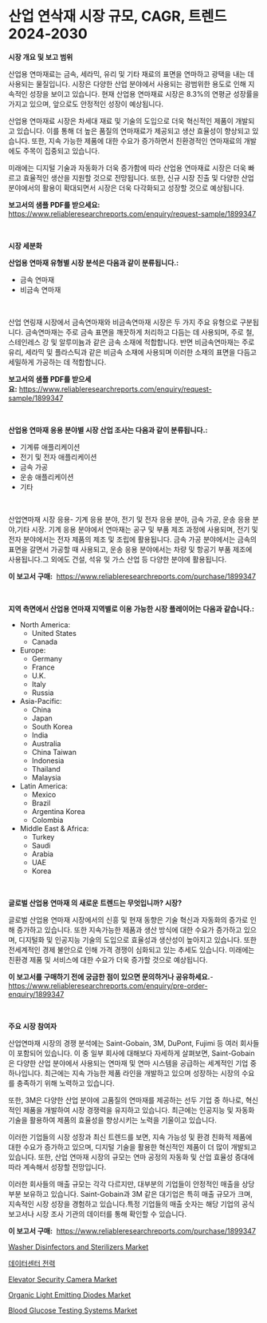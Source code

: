<p><h1>산업 연삭재 시장 규모, CAGR, 트렌드 2024-2030</h1></p><p><strong>시장 개요 및 보고 범위</strong></p>
<p><p>산업용 연마재료는 금속, 세라믹, 유리 및 기타 재료의 표면을 연마하고 광택을 내는 데 사용되는 물질입니다. 시장은 다양한 산업 분야에서 사용되는 광범위한 용도로 인해 지속적인 성장을 보이고 있습니다. 현재 산업용 연마재료 시장은 8.3%의 연평균 성장률을 가지고 있으며, 앞으로도 안정적인 성장이 예상됩니다.</p><p>산업용 연마재료 시장은 차세대 재료 및 기술의 도입으로 더욱 혁신적인 제품이 개발되고 있습니다. 이를 통해 더 높은 품질의 연마재료가 제공되고 생산 효율성이 향상되고 있습니다. 또한, 지속 가능한 제품에 대한 수요가 증가하면서 친환경적인 연마재료의 개발에도 주목이 집중되고 있습니다.</p><p>미래에는 디지털 기술과 자동화가 더욱 증가함에 따라 산업용 연마재료 시장은 더욱 빠르고 효율적인 생산을 지원할 것으로 전망됩니다. 또한, 신규 시장 진출 및 다양한 산업 분야에서의 활용이 확대되면서 시장은 더욱 다각화되고 성장할 것으로 예상됩니다.</p></p>
<p><strong>보고서의 샘플 PDF를 받으세요:</strong> <a href="https://www.reliableresearchreports.com/enquiry/request-sample/1899347">https://www.reliableresearchreports.com/enquiry/request-sample/1899347</a></p>
<p>&nbsp;</p>
<p><strong>시장 세분화</strong></p>
<p><strong>산업용 연마재 유형별 시장 분석은 다음과 같이 분류됩니다.:</strong></p>
<p><ul><li>금속 연마재</li><li>비금속 연마재</li></ul></p>
<p>&nbsp;</p>
<p><p>산업 연링재 시장에서 금속연마재와 비금속연마재 시장은 두 가지 주요 유형으로 구분됩니다. 금속연마재는 주로 금속 표면을 깨끗하게 처리하고 다듬는 데 사용되며, 주로 철, 스테인레스 강 및 알루미늄과 같은 금속 소재에 적합합니다. 반면 비금속연마재는 주로 유리, 세라믹 및 플라스틱과 같은 비금속 소재에 사용되며 이러한 소재의 표면을 다듬고 세밀하게 가공하는 데 적합합니다.</p></p>
<p><strong>보고서의 샘플 PDF를 받으세요:</strong>&nbsp;<a href="https://www.reliableresearchreports.com/enquiry/request-sample/1899347">https://www.reliableresearchreports.com/enquiry/request-sample/1899347</a></p>
<p>&nbsp;</p>
<p><strong> 산업용 연마재 응용 분야별 시장 산업 조사는 다음과 같이 분류됩니다.:</strong></p>
<p><ul><li>기계류 애플리케이션</li><li>전기 및 전자 애플리케이션</li><li>금속 가공</li><li>운송 애플리케이션</li><li>기타</li></ul></p>
<p>&nbsp;</p>
<p><p>산업연마재 시장 응용- 기계 응용 분야, 전기 및 전자 응용 분야, 금속 가공, 운송 응용 분야,기타 시장. 기계 응용 분야에서 연마재는 공구 및 부품 제조 과정에 사용되며, 전기 및 전자 분야에서는 전자 제품의 제조 및 조립에 활용됩니다. 금속 가공 분야에서는 금속의 표면을 갈면서 가공할 때 사용되고, 운송 응용 분야에서는 차량 및 항공기 부품 제조에 사용됩니다.그 외에도 건설, 석유 및 가스 산업 등 다양한 분야에 활용됩니다.</p></p>
<p><strong>이 보고서 구매:</strong>&nbsp; <a href="https://www.reliableresearchreports.com/purchase/1899347">https://www.reliableresearchreports.com/purchase/1899347</a></p>
<p>&nbsp;</p>
<p><strong>지역 측면에서 산업용 연마재 지역별로 이용 가능한 시장 플레이어는 다음과 같습니다.:</strong></p>
<p><ul>
    <li>
        North America:
        <ul>
            <li>United States</li>
            <li>Canada</li>
        </ul>
    </li>
    <li>
        Europe:
        <ul>
            <li>Germany</li>
            <li>France</li>
            <li>U.K.</li>
            <li>Italy</li>
            <li>Russia</li>
        </ul>
    </li>
    <li>
        Asia-Pacific:
        <ul>
            <li>China</li>
            <li>Japan</li>
            <li>South Korea</li>
            <li>India</li>
            <li>Australia</li>
            <li>China Taiwan</li>
            <li>Indonesia</li>
            <li>Thailand</li>
            <li>Malaysia</li>
        </ul>
    </li>
    <li>
        Latin America:
        <ul>
            <li>Mexico</li>
            <li>Brazil</li>
            <li>Argentina Korea</li>
            <li>Colombia</li>
        </ul>
    </li>
    <li>
        Middle East & Africa:
        <ul>
            <li>Turkey</li>
            <li>Saudi</li>
            <li>Arabia</li>
            <li>UAE</li>
            <li>Korea</li>
        </ul>
    </li>
    </ul></p>
<p>&nbsp;</p>
<p><strong>글로벌 산업용 연마재 의 새로운 트렌드는 무엇입니까? 시장?</strong></p>
<p><p>글로벌 산업용 연마재 시장에서의 신흥 및 현재 동향은 기술 혁신과 자동화의 증가로 인해 증가하고 있습니다. 또한 지속가능한 제품과 생산 방식에 대한 수요가 증가하고 있으며, 디지털화 및 인공지능 기술의 도입으로 효율성과 생산성이 높아지고 있습니다. 또한 전세계적인 경제 불안으로 인해 가격 경쟁이 심화되고 있는 추세도 있습니다. 미래에는 친환경 제품 및 서비스에 대한 수요가 더욱 증가할 것으로 예상됩니다.</p></p>
<p><strong>이 보고서를 구매하기 전에 궁금한 점이 있으면 문의하거나 공유하세요.</strong>- <a href="https://www.reliableresearchreports.com/enquiry/pre-order-enquiry/1899347">https://www.reliableresearchreports.com/enquiry/pre-order-enquiry/1899347</a></p>
<p>&nbsp;</p>
<p><strong>주요 시장 참여자</strong></p>
<p><p>산업연마재 시장의 경쟁 분석에는 Saint-Gobain, 3M, DuPont, Fujimi 등 여러 회사들이 포함되어 있습니다. 이 중 일부 회사에 대해보다 자세하게 살펴보면, Saint-Gobain은 다양한 산업 분야에서 사용되는 연마재 및 연마 시스템을 공급하는 세계적인 기업 중 하나입니다. 최근에는 지속 가능한 제품 라인을 개발하고 있으며 성장하는 시장의 수요를 충족하기 위해 노력하고 있습니다.</p><p>또한, 3M은 다양한 산업 분야에 고품질의 연마재를 제공하는 선두 기업 중 하나로, 혁신적인 제품을 개발하여 시장 경쟁력을 유지하고 있습니다. 최근에는 인공지능 및 자동화 기술을 활용하여 제품의 효율성을 향상시키는 노력을 기울이고 있습니다.</p><p>이러한 기업들의 시장 성장과 최신 트렌드를 보면, 지속 가능성 및 환경 친화적 제품에 대한 수요가 증가하고 있으며, 디지털 기술을 활용한 혁신적인 제품이 더 많이 개발되고 있습니다. 또한, 산업 연마재 시장의 규모는 연마 공정의 자동화 및 산업 효율성 증대에 따라 계속해서 성장할 전망입니다.</p><p>이러한 회사들의 매출 규모는 각각 다르지만, 대부분의 기업들이 안정적인 매출을 상당 부분 보유하고 있습니다. Saint-Gobain과 3M 같은 대기업은 특히 매출 규모가 크며, 지속적인 시장 성장을 경험하고 있습니다.특정 기업들의 매출 숫자는 해당 기업의 공식 보고서나 시장 조사 기관의 데이터를 통해 확인할 수 있습니다.</p></p>
<p><strong>이 보고서 구매:</strong>&nbsp;&nbsp;<a href="https://www.reliableresearchreports.com/purchase/1899347">https://www.reliableresearchreports.com/purchase/1899347</a></p>
<p><p><a href="https://github.com/gdfhhhj/Market-Research-Report-List-3/blob/main/washer-disinfectors-and-sterilizers-market.md">Washer Disinfectors and Sterilizers Market</a></p><p><a href="https://github.com/sougarounis/Market-Research-Report-List-2/blob/main/6530291186298.md">데이터센터 전력</a></p><p><a href="https://view.publitas.com/reportprime-1/elevator-security-camera-market-size-growing-and-forecasted-for-period-from-2024-2031-and-provides-complete-market-analysis-of-this-market/">Elevator Security Camera Market</a></p><p><a href="https://view.publitas.com/reportprime-1/organic-light-emitting-diodes-market-research-report-provides-thorough-industry-overview-which-offers-an-in-depth-analysis-of-product-trends-and-new-market-divisions/">Organic Light Emitting Diodes Market</a></p><p><a href="https://github.com/RichRobinson5/Market-Research-Report-List-4/blob/main/blood-glucose-testing-systems-market.md">Blood Glucose Testing Systems Market</a></p></p>
